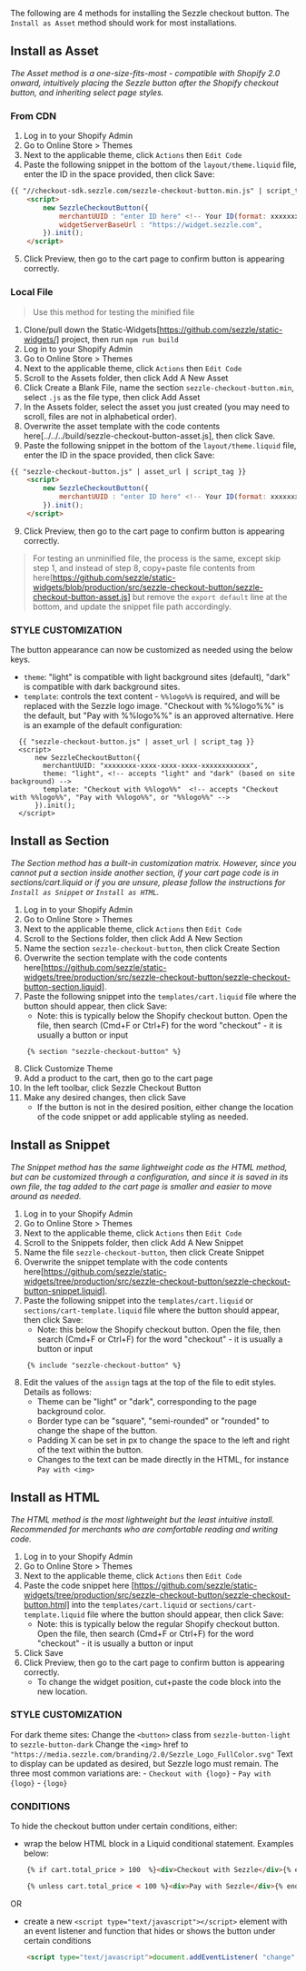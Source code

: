 
The following are 4 methods for installing the Sezzle checkout button. The `Install as Asset` method should work for most installations.

## Install as Asset
*The Asset method is a one-size-fits-most - compatible with Shopify 2.0 onward, intuitively placing the Sezzle button after the Shopify checkout button, and inheriting select page styles.*

### From CDN

1. Log in to your Shopify Admin
2. Go to Online Store > Themes
3. Next to the applicable theme, click `Actions` then `Edit Code`
4. Paste the following snippet in the bottom of the `layout/theme.liquid` file, enter the ID in the space provided, then click Save:

```html
{{ "//checkout-sdk.sezzle.com/sezzle-checkout-button.min.js" | script_tag }}
	<script>
		new SezzleCheckoutButton({
			merchantUUID : "enter ID here" <!-- Your ID(format: xxxxxxxx-xxxx-xxxx-xxxx-xxxxxxxxxxxx),
			widgetServerBaseUrl : "https://widget.sezzle.com",
		}).init();
	</script>
```
5. Click Preview, then go to the cart page to confirm button is appearing correctly.

### Local File
> Use this method for testing the minified file

1. Clone/pull down the Static-Widgets[https://github.com/sezzle/static-widgets/] project, then run `npm run build`
2. Log in to your Shopify Admin
3. Go to Online Store > Themes
4. Next to the applicable theme, click `Actions` then `Edit Code`
5. Scroll to the Assets folder, then click Add A New Asset
6. Click Create a Blank File, name the section `sezzle-checkout-button.min`, select `.js` as the file type, then click Add Asset
7. In the Assets folder, select the asset you just created (you may need to scroll, files are not in alphabetical order).
8. Overwrite the asset template with the code contents here[../../../build/sezzle-checkout-button-asset.js], then click Save.
9.  Paste the following snippet in the bottom of the `layout/theme.liquid` file, enter the ID in the space provided, then click Save:
```html
{{ "sezzle-checkout-button.js" | asset_url | script_tag }}
	<script>
		new SezzleCheckoutButton({
			merchantUUID : "enter ID here" <!-- Your ID(format: xxxxxxxx-xxxx-xxxx-xxxx-xxxxxxxxxxxx),
		}).init();
	</script>
```
9. Click Preview, then go to the cart page to confirm button is appearing correctly.
> For testing an unminified file, the process is the same, except skip step 1, and instead of step 8, copy+paste file contents from here[https://github.com/sezzle/static-widgets/blob/production/src/sezzle-checkout-button/sezzle-checkout-button-asset.js] but remove the `export default` line at the bottom, and update the snippet file path accordingly.

### STYLE CUSTOMIZATION

The button appearance can now be customized as needed using the below keys.
 - `theme`: "light" is compatible with light background sites (default), "dark" is compatible with dark background sites.
 - `template`: controls the text content - `%%logo%%` is required, and will be replaced with the Sezzle logo image. "Checkout with %%logo%%" is the default, but "Pay with %%logo%%" is an approved alternative.
Here is an example of the default configuration:

```
  {{ "sezzle-checkout-button.js" | asset_url | script_tag }}
  <script>
      new SezzleCheckoutButton({
        merchantUUID: "xxxxxxxx-xxxx-xxxx-xxxx-xxxxxxxxxxxx",
        theme: "light", <!-- accepts "light" and "dark" (based on site background) -->
        template: "Checkout with %%logo%%"  <!-- accepts "Checkout with %%logo%%", "Pay with %%logo%%", or "%%logo%%" -->
      }).init();
  </script>
```


## Install as Section
*The Section method has a built-in customization matrix. However, since you cannot put a section inside another section, if your cart page code is in sections/cart.liquid or if you are unsure, please follow the instructions for `Install as Snippet` or `Install as HTML`.*

1. Log in to your Shopify Admin
2. Go to Online Store > Themes
3. Next to the applicable theme, click `Actions` then `Edit Code`
4. Scroll to the Sections folder, then click Add A New Section
5. Name the section `sezzle-checkout-button`, then click Create Section
6. Overwrite the section template with the code contents here[https://github.com/sezzle/static-widgets/tree/production/src/sezzle-checkout-button/sezzle-checkout-button-section.liquid].
7. Paste the following snippet into the `templates/cart.liquid` file where the button should appear, then click Save:
	* Note: this is typically below the Shopify checkout button. Open the file, then search (Cmd+F or Ctrl+F) for the word "checkout" - it is usually a button or input
```
	{% section "sezzle-checkout-button" %}
```
8. Click Customize Theme
9. Add a product to the cart, then go to the cart page
10. In the left toolbar, click Sezzle Checkout Button
11. Make any desired changes, then click Save
	* If the button is not in the desired position, either change the location of the code snippet or add applicable styling as needed.


## Install as Snippet
*The Snippet method has the same lightweight code as the HTML method, but can be customized through a configuration, and since it is saved in its own file, the tag added to the cart page is smaller and easier to move around as needed.*

1. Log in to your Shopify Admin
2. Go to Online Store > Themes
3. Next to the applicable theme, click `Actions` then `Edit Code`
4. Scroll to the Snippets folder, then click Add A New Snippet
5. Name the file `sezzle-checkout-button`, then click Create Snippet
6. Overwrite the snippet template with the code contents here[https://github.com/sezzle/static-widgets/tree/production/src/sezzle-checkout-button/sezzle-checkout-button-snippet.liquid].
7. Paste the following snippet into the `templates/cart.liquid` or `sections/cart-template.liquid` file where the button should appear, then click Save:
	* Note: this below the Shopify checkout button. Open the file, then search (Cmd+F or Ctrl+F) for the word "checkout" - it is usually a button or input
```
	{% include "sezzle-checkout-button" %}
```
8. Edit the values of the `assign` tags at the top of the file to edit styles. Details as follows:
	* Theme can be "light" or "dark", corresponding to the page background color.
	* Border type can be "square", "semi-rounded" or "rounded" to change the shape of the button.
	* Padding X can be set in px to change the space to the left and right of the text within the button.
	* Changes to the text can be made directly in the HTML, for instance `Pay with <img>`


## Install as HTML
*The HTML method is the most lightweight but the least intuitive install. Recommended for merchants who are comfortable reading and writing code.*

1. Log in to your Shopify Admin
2. Go to Online Store > Themes
3. Next to the applicable theme, click `Actions` then `Edit Code`
4. Paste the code snippet here [https://github.com/sezzle/static-widgets/tree/production/src/sezzle-checkout-button/sezzle-checkout-button.html] into the `templates/cart.liquid` or `sections/cart-template.liquid` file where the button should appear, then click Save:
	* Note: this is typically below the regular Shopify checkout button. Open the file, then search (Cmd+F or Ctrl+F) for the word "checkout" - it is usually a button or input
7. Click Save
8. Click Preview, then go to the cart page to confirm button is appearing correctly.
	* To change the widget position, cut+paste the code block into the new location.

### STYLE CUSTOMIZATION
For dark theme sites:
    Change the `<button>` class from `sezzle-button-light` to `sezzle-button-dark`
    Change the `<img>` href to `"https://media.sezzle.com/branding/2.0/Sezzle_Logo_FullColor.svg"`
Text to display can be updated as desired, but Sezzle logo must remain. The three most common variations are:
	- `Checkout with {logo}`
	- `Pay with {logo}`
	- `{logo}`


### CONDITIONS
To hide the checkout button under certain conditions, either:
* wrap the below HTML block in a Liquid conditional statement. Examples below:
```html
	{% if cart.total_price > 100  %}<div>Checkout with Sezzle</div>{% endif%}
```
```html
	{% unless cart.total_price < 100 %}<div>Pay with Sezzle</div>{% endunless %}
```
OR
* create a new `<script type="text/javascript"></script>` element with an event listener and function that hides or shows the button under certain conditions
```html
	<script type="text/javascript">document.addEventListener( "change", function(){if(window.innerWidth < 560){document.querySelector(.sezzle-checkout-button).style.display = "none !important"} else {document.querySelector(".sezzle-checkout-button").style.display = "inline-block"} } )</script>
```
